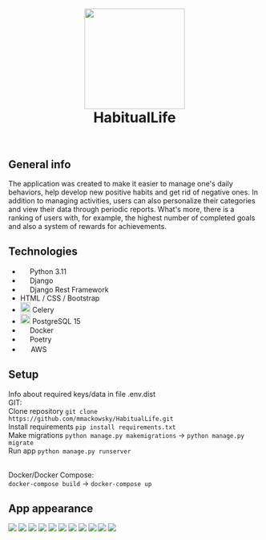 <h1 align="center">
<img src="https://github.com/mmackowsky/HabitualLife/assets/123114901/d3d10bf9-c8ba-4d8b-9706-bf337f805b96" width="200">
  <br>
  HabitualLife
  <br>
  <br>
</h1>

## General info
<p>
  The application was created to make it easier to manage one's daily behaviors, help develop new positive habits and get rid of negative ones.
  In addition to managing activities, users can also personalize their categories and view their data through periodic reports.
  What's more, there is a ranking of users with, for example, the highest number of completed goals and also a system of rewards for achievements.
</p>

## Technologies
<ul>
  <li><img src="https://github.com/mmackowsky/HabitualLife/assets/123114901/8cc0785a-7f2c-4efd-8891-7f796c934ad8" width=15> Python 3.11</li>
  <li><img src="https://github.com/mmackowsky/HabitualLife/assets/123114901/97706cba-b143-4196-b596-ac755bef7136" width=15> Django</li>
  <li><img src="https://github.com/mmackowsky/HabitualLife/assets/123114901/e898f02d-32bc-4963-b13c-02acef82207d" width=15> Django Rest Framework</li>
  <li>HTML / CSS / Bootstrap</li>
  <li><img src="https://github.com/mmackowsky/HabitualLife/assets/123114901/0dbf9713-295d-4395-93b5-0ebe471d4238" width=20> Celery</li>
  <li><img src="https://github.com/mmackowsky/HabitualLife/assets/123114901/9ffb3ef3-76a6-48da-acf2-787e8062d05e" width=20> PostgreSQL 15</li>
  <li><img src="https://github.com/mmackowsky/HabitualLife/assets/123114901/3ab3f47d-b088-4473-bec4-330882f78bfb" width=15> Docker</li>
  <li><img src="https://github.com/mmackowsky/HabitualLife/assets/123114901/fd90329c-e363-430a-8593-952ac694c1be" width="15"> Poetry</li>
  <li><img src="https://github.com/mmackowsky/HabitualLife/assets/123114901/641d7f07-1ef1-4acd-94a5-6efc43545468" width=17> AWS</li>
</ul>

## Setup
Info about required keys/data in file .env.dist <br/>
GIT: <br/>
Clone repository
```git clone https://github.com/mmackowsky/HabitualLife.git``` <br/>
Install requirements
```pip install requirements.txt``` <br/>
Make migrations
```python manage.py makemigrations``` -> ```python manage.py migrate``` <br/>
Run app
```python manage.py runserver```
<br/><br/>

Docker/Docker Compose: <br/>
```docker-compose build``` -> ```docker-compose up```

## App appearance
<img src="https://github.com/mmackowsky/HabitualLife/assets/123114901/355398b6-8429-47fe-a0a4-f2160280f0b9">
<img src="https://github.com/mmackowsky/HabitualLife/assets/123114901/b62e2233-1b50-412b-99b1-f0a4775fc3d7">
<img src="https://github.com/mmackowsky/HabitualLife/assets/123114901/98bf5464-a6cf-4b58-8643-8cf79a20cd96">
<img src="https://github.com/mmackowsky/HabitualLife/assets/123114901/7acba606-f34d-4e94-9d6b-6374a8b36a34">
<img src="https://github.com/mmackowsky/HabitualLife/assets/123114901/dfd327d8-d114-419c-9755-164a41bf9727">
<img src="https://github.com/mmackowsky/HabitualLife/assets/123114901/1b4eb7c5-d45a-47df-a89b-60012f7ee3ed">
<img src="https://github.com/mmackowsky/HabitualLife/assets/123114901/a2f43d47-d0ff-4e9e-8a80-ac9e80fc7ec0">
<img src="https://github.com/mmackowsky/HabitualLife/assets/123114901/b6c8fb6c-d3c3-4d23-9ff1-2865a7429db4">
<img src="https://github.com/mmackowsky/HabitualLife/assets/123114901/84a2c6b9-4685-4c4b-b659-99136744a4a0">
<img src="https://github.com/mmackowsky/HabitualLife/assets/123114901/0afe7b89-686b-4b76-bb75-1fd51bf9a3c5">
<img src="https://github.com/mmackowsky/HabitualLife/assets/123114901/ebd319aa-31b1-42b5-818a-f493a1f3b45b">
